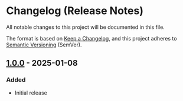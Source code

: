 # Changelog (Release Notes)

All notable changes to this project will be documented in this file.

The format is based on [Keep a Changelog](https://keepachangelog.com/en/1.1.0/),
and this project adheres to [Semantic Versioning](https://semver.org/spec/v2.0.0.html) (SemVer).

## [1.0.0] - 2025-01-08

### Added
- Initial release

[1.0.0]: https://github.com/NowaLone/IrcNet/releases/tag/v1.0.0
